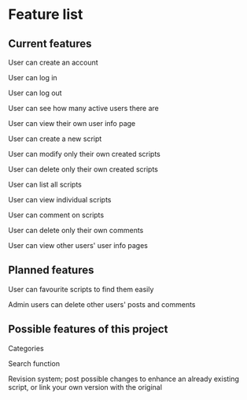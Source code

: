 # Feature list
## Current features
User can create an account

User can log in

User can log out

User can see how many active users there are

User can view their own user info page

User can create a new script

User can modify only their own created scripts

User can delete only their own created scripts

User can list all scripts

User can view individual scripts

User can comment on scripts

User can delete only their own comments

User can view other users' user info pages

## Planned features
User can favourite scripts to find them easily

Admin users can delete other users' posts and comments

## Possible features of this project
Categories

Search function

Revision system; post possible changes to enhance an already existing script, or link your own version with the original

